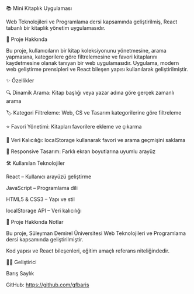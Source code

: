 📚 Mini Kitaplık Uygulaması

Web Teknolojileri ve Programlama dersi kapsamında geliştirilmiş, React tabanlı bir kitaplık yönetim uygulamasıdır.

🎯 Proje Hakkında

Bu proje, kullanıcıların bir kitap koleksiyonunu yönetmesine, arama yapmasına, kategorilere göre filtrelemesine ve favori kitaplarını kaydetmesine olanak tanıyan bir web uygulamasıdır.
Uygulama, modern web geliştirme prensipleri ve React bileşen yapısı kullanılarak geliştirilmiştir.

✨ Özellikler

🔍 Dinamik Arama: Kitap başlığı veya yazar adına göre gerçek zamanlı arama

🏷️ Kategori Filtreleme: Web, CS ve Tasarım kategorilerine göre filtreleme

⭐ Favori Yönetimi: Kitapları favorilere ekleme ve çıkarma

💾 Veri Kalıcılığı: localStorage kullanarak favori ve arama geçmişini saklama

📱 Responsive Tasarım: Farklı ekran boyutlarına uyumlu arayüz

🛠️ Kullanılan Teknolojiler

React – Kullanıcı arayüzü geliştirme

JavaScript – Programlama dili

HTML5 & CSS3 – Yapı ve stil

localStorage API – Veri kalıcılığı

📂 Proje Hakkında Notlar

Bu proje, Süleyman Demirel Üniversitesi Web Teknolojileri ve Programlama dersi kapsamında geliştirilmiştir.

Kod yapısı ve React bileşenleri, eğitim amaçlı referans niteliğindedir.

👨‍💻 Geliştirici

Barış Saylık

GitHub: https://github.com/gfbaris
